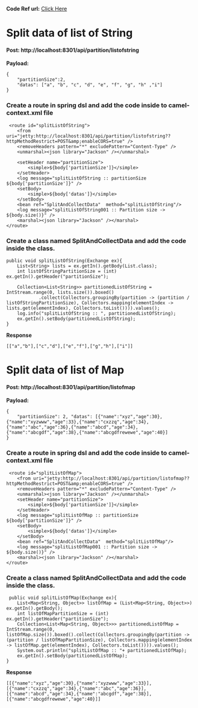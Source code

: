 
**Code Ref url:** <a href="https://github.com/ajeet-lab/springboot-camel-microservices/tree/master/DataSplitAndCollect" target="_blank" />Click Here</a>

# Split data of list of String
#### Post: http://localhost:8301/api/partition/listofstring
**Payload:**
```
{
    "partitionSize":2,
    "datas": ["a", "b", "c", "d", "e", "f", "g", "h" ,"i"]
}
```

### Create a route in spring dsl and add the code inside to camel-context.xml file
```
 <route id="splitListOfString">
    <from uri="jetty:http://localhost:8301/api/partition/listofstring??httpMethodRestrict=POST&amp;enableCORS=true" />
    <removeHeaders pattern="*" excludePattern="Content-Type" />
    <unmarshal><json library="Jackson" /></unmarshal>

    <setHeader name="partitionSize">
        <simple>${body['partitionSize']}</simple>
    </setHeader>
    <log message="splitListOfString :: partitionSize ${body['partitionSize']}" />
    <setBody>
        <simple>${body['datas']}</simple>
    </setBody>
    <bean ref="SplitAndCollectData"  method="splitListOfString"/>
    <log message="splitListOfString001 :: Partition size -> ${body.size()}" />
    <marshal><json library="Jackson" /></marshal>
</route>
```

### Create a class named SplitAndCollectData and add the code inside the class.
```
public void splitListOfString(Exchange ex){
    List<String> lists = ex.getIn().getBody(List.class);
    int listOfStringPartitionSize = (int) ex.getIn().getHeader("partitionSize");

    Collection<List<String>> partitionedListOfString = IntStream.range(0, lists.size()).boxed()
            .collect(Collectors.groupingBy(partition -> (partition / listOfStringPartitionSize), Collectors.mapping(elementIndex -> lists.get(elementIndex), Collectors.toList()))).values();
    log.info("splitListOfString :: ", partitionedListOfString);
    ex.getIn().setBody(partitionedListOfString);
}
```

**Response**
```
[["a","b"],["c","d"],["e","f"],["g","h"],["i"]]
```






# Split data of list of Map
#### Post: http://localhost:8301/api/partition/listofmap
**Payload:**
```
{
    "partitionSize": 2, "datas": [{"name":"xyz","age":30},{"name":"xyzwww","age":33},{"name":"cxzzq","age":34},{"name":"abc","age":36},{"name":"abcd","age":34},{"name":"abcgdf","age":38},{"name":"abcgdfrewewe","age":40}]
}
```

### Create a route in spring dsl and add the code inside to camel-context.xml file
```
 <route id="splitListOfMap">
    <from uri="jetty:http://localhost:8301/api/partition/listofmap??httpMethodRestrict=POST&amp;enableCORS=true" />
    <removeHeaders pattern="*" excludePattern="Content-Type" />
    <unmarshal><json library="Jackson" /></unmarshal>
    <setHeader name="partitionSize">
        <simple>${body['partitionSize']}</simple>
    </setHeader>
    <log message="splitListOfMap :: partitionSize ${body['partitionSize']}" />
    <setBody>
        <simple>${body['datas']}</simple>
    </setBody>
    <bean ref="SplitAndCollectData"  method="splitListOfMap"/>
    <log message="splitListOfMap001 :: Partition size -> ${body.size()}" />
    <marshal><json library="Jackson" /></marshal>
</route>
```

### Create a class named SplitAndCollectData and add the code inside the class.
```
 public void splitListOfMap(Exchange ex){
    List<Map<String, Object>> listOfMap = (List<Map<String, Object>>) ex.getIn().getBody();
    int listOfMapPartitionSize = (int) ex.getIn().getHeader("partitionSize");
    Collection<List<Map<String, Object>>> partitionedListOfMap = IntStream.range(0, listOfMap.size()).boxed().collect(Collectors.groupingBy(partition -> (partition / listOfMapPartitionSize), Collectors.mapping(elementIndex -> listOfMap.get(elementIndex), Collectors.toList()))).values();
    System.out.println("splitListOfMap :: "+ partitionedListOfMap);
    ex.getIn().setBody(partitionedListOfMap);
}
```

**Response**
```
[[{"name":"xyz","age":30},{"name":"xyzwww","age":33}],[{"name":"cxzzq","age":34},{"name":"abc","age":36}],[{"name":"abcd","age":34},{"name":"abcgdf","age":38}],[{"name":"abcgdfrewewe","age":40}]]
```